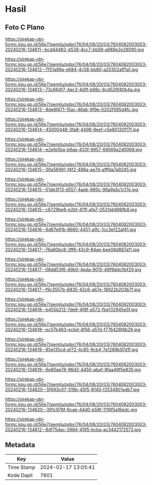 # Hasil

## Foto C Plano

https://sirekap-obj-formc.kpu.go.id/56e7/pemilu/pdpr/76/04/08/20/03/7604082003003-20240216-134611--bcd44482-4538-4cc7-bb59-a988e2e28090.jpg

https://sirekap-obj-formc.kpu.go.id/56e7/pemilu/pdpr/76/04/08/20/03/7604082003003-20240216-134612--7f51a99a-e684-4c58-bb80-a20302a1f1a1.jpg

https://sirekap-obj-formc.kpu.go.id/56e7/pemilu/pdpr/76/04/08/20/03/7604082003003-20240216-134613--73c664f7-4ac3-4d1f-b98c-6cd526f40b4a.jpg

https://sirekap-obj-formc.kpu.go.id/56e7/pemilu/pdpr/76/04/08/20/03/7604082003003-20240216-134613--8de8f471-15ac-46ab-9f9e-0202f585d4fc.jpg

https://sirekap-obj-formc.kpu.go.id/56e7/pemilu/pdpr/76/04/08/20/03/7604082003003-20240216-134614--45000448-3fa8-4498-8eef-c5e80120f17f.jpg

https://sirekap-obj-formc.kpu.go.id/56e7/pemilu/pdpr/76/04/08/20/03/7604082003003-20240216-134614--e2efe5ba-b6aa-433f-9957-68569a2d0069.jpg

https://sirekap-obj-formc.kpu.go.id/56e7/pemilu/pdpr/76/04/08/20/03/7604082003003-20240216-134615--39a56991-f4f2-488a-ae7d-afffda7a9245.jpg

https://sirekap-obj-formc.kpu.go.id/56e7/pemilu/pdpr/76/04/08/20/03/7604082003003-20240216-134615--01de3f13-d557-4aeb-980c-96a9a5c1c17e.jpg

https://sirekap-obj-formc.kpu.go.id/56e7/pemilu/pdpr/76/04/08/20/03/7604082003003-20240216-134615--c6729be6-e2bf-411f-afa7-0531eb898fb8.jpg

https://sirekap-obj-formc.kpu.go.id/56e7/pemilu/pdpr/76/04/08/20/03/7604082003003-20240216-134616--6d67e91b-8660-4451-a1fc-1cc3ef22af41.jpg

https://sirekap-obj-formc.kpu.go.id/56e7/pemilu/pdpr/76/04/08/20/03/7604082003003-20240216-134617--76a60bc8-3ff6-43c9-84ae-bee08d887af1.jpg

https://sirekap-obj-formc.kpu.go.id/56e7/pemilu/pdpr/76/04/08/20/03/7604082003003-20240216-134617--08dd53f6-49b0-4eda-9015-49f9ddc0bf29.jpg

https://sirekap-obj-formc.kpu.go.id/56e7/pemilu/pdpr/76/04/08/20/03/7604082003003-20240216-134617--f9c3557b-6835-42c6-a67e-18922b203b7f.jpg

https://sirekap-obj-formc.kpu.go.id/56e7/pemilu/pdpr/76/04/08/20/03/7604082003003-20240216-134618--b455b212-7de9-4f8f-a572-fbe132945e5f.jpg

https://sirekap-obj-formc.kpu.go.id/56e7/pemilu/pdpr/76/04/08/20/03/7604082003003-20240216-134618--ec57b463-ecbd-4f56-a57d-f776426f4b29.jpg

https://sirekap-obj-formc.kpu.go.id/56e7/pemilu/pdpr/76/04/08/20/03/7604082003003-20240216-134619--85e135cd-af72-4c85-9cb4-7e1289b97d1f.jpg

https://sirekap-obj-formc.kpu.go.id/56e7/pemilu/pdpr/76/04/08/20/03/7604082003003-20240216-134619--6e80ae78-96d3-4450-aba1-8faa49f5e835.jpg

https://sirekap-obj-formc.kpu.go.id/56e7/pemilu/pdpr/76/04/08/20/03/7604082003003-20240216-134620--5f693c07-319b-45f5-8140-f2534801edb7.jpg

https://sirekap-obj-formc.kpu.go.id/56e7/pemilu/pdpr/76/04/08/20/03/7604082003003-20240216-134620--391c978f-6cae-44d0-b58f-1116f5a16edc.jpg

https://sirekap-obj-formc.kpu.go.id/56e7/pemilu/pdpr/76/04/08/20/03/7604082003003-20240216-134612--8df75dac-3984-4195-bcba-ac3442172573.jpg


## Metadata

| Key        | Value               |
| ---------- | ------------------- |
| Time Stamp | 2024-02-17 13:05:41 |
| Kode Dapil | 7601                |



